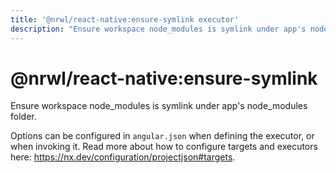 ```yaml
---
title: '@nrwl/react-native:ensure-symlink executor'
description: "Ensure workspace node_modules is symlink under app's node_modules folder."
---
```


# @nrwl/react-native:ensure-symlink

Ensure workspace node_modules is symlink under app's node_modules folder.

Options can be configured in `angular.json` when defining the executor, or when invoking it. Read more about how to configure targets and executors here: https://nx.dev/configuration/projectjson#targets.
